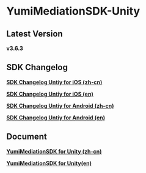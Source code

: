 # YumiMediationSDK-Unity

## Latest Version

**v3.6.3**

## SDK Changelog
[**SDK Changelog Untiy for iOS  (zh-cn)**](https://github.com/yumimobi/YumiMediationSDKDemo-Android/blob/master/SDK%20Changelog/iOS%20SDK%E6%9B%B4%E6%96%B0%E6%97%A5%E5%BF%97.md)

[**SDK Changelog Untiy for iOS  (en)**](https://github.com/yumimobi/YumiMediationSDKDemo-Android/blob/master/SDK%20Changelog/iOS%20SDK%20Changelog.md)

[**SDK Changelog Untiy for Android (zh-cn)**](https://github.com/yumimobi/YumiMediationSDKDemo-Android/blob/master/SDK%20Changelog/Android%20SDK%E6%9B%B4%E6%96%B0%E6%97%A5%E5%BF%97.md)

[**SDK Changelog Untiy for Android (en)**](https://github.com/yumimobi/YumiMediationSDKDemo-Android/blob/master/SDK%20Changelog/Android%20SDK%20Changelog.md)


## Document


[**YumiMediationSDK for Unity (zh-cn)**](https://github.com/yumimobi/YumiMediationSDK-Unity/blob/master/source/document/YumiMediationSDK%20for%20Unity(zh-cn).md)

[**YumiMediationSDK for Unity(en)**](https://github.com/yumimobi/YumiMediationSDK-Unity/blob/master/source/document/YumiMediationSDK%20for%20Unity(en).md)

